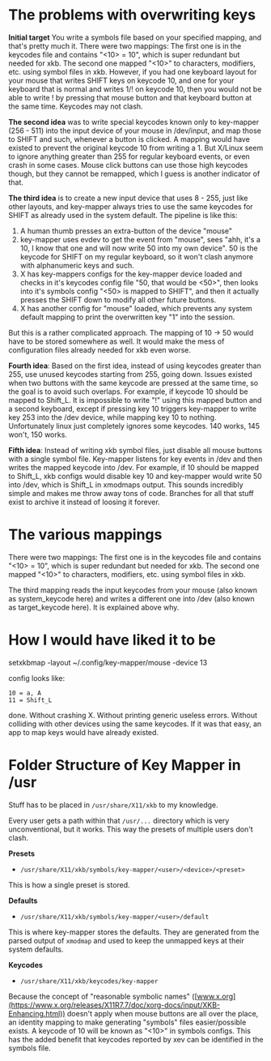 # The problems with overwriting keys

**Initial target** You write a symbols file based on your specified mapping,
and that's pretty much it. There were two mappings: The first one is in the
keycodes file and contains "<10> = 10", which is super redundant but needed
for xkb. The second one mapped "<10>" to characters, modifiers, etc. using
symbol files in xkb. However, if you had one keyboard layout for your mouse
that writes SHIFT keys on keycode 10, and one for your keyboard that is normal
and writes 1/! on keycode 10, then you would not be able to write ! by
pressing that mouse button and that keyboard button at the same time.
Keycodes may not clash.

**The second idea** was to write special keycodes known only to key-mapper
(256 - 511) into the input device of your mouse in /dev/input, and map
those to SHIFT and such, whenever a button is clicked. A mapping would have
existed to prevent the original keycode 10 from writing a 1. But X/Linux seem
to ignore anything greater than 255 for regular keyboard events, or even
crash in some cases. Mouse click buttons can use those high keycodes though,
but they cannot be remapped, which I guess is another indicator of that.

**The third idea** is to create a new input device that uses 8 - 255, just
like other layouts, and key-mapper always tries to use the same keycodes for
SHIFT as already used in the system default. The pipeline is like this:

1. A human thumb presses an extra-button of the device "mouse"
2. key-mapper uses evdev to get the event from "mouse", sees "ahh, it's a
   10, I know that one and will now write 50 into my own device". 50 is
   the keycode for SHIFT on my regular keyboard, so it won't clash anymore
   with alphanumeric keys and such.
3. X has key-mappers configs for the key-mapper device loaded and
   checks in it's keycodes config file "50, that would be <50>", then looks
   into it's symbols config "<50> is mapped to SHIFT", and then it actually
   presses the SHIFT down to modify all other future buttons.
4. X has another config for "mouse" loaded, which prevents any system default
   mapping to print the overwritten key "1" into the session.
   
But this is a rather complicated approach. The mapping of 10 -> 50 would
have to be stored somewhere as well. It would make the mess of configuration
files already needed for xkb even worse.

**Fourth idea**: Based on the first idea, instead of using keycodes greater
than 255, use unused keycodes starting from 255, going down. Issues existed
when two buttons with the same keycode are pressed at the same time,
so the goal is to avoid such overlaps. For example, if keycode 10 should be
mapped to Shift_L. It is impossible to write "!" using this mapped button
and a second keyboard, except if pressing key 10 triggers key-mapper to write
key 253 into the /dev device, while mapping key 10 to nothing. Unfortunately
linux just completely ignores some keycodes. 140 works, 145 won't, 150 works.

**Fifth idea**: Instead of writing xkb symbol files, just disable all
mouse buttons with a single symbol file. Key-mapper listens for key events
in /dev and then writes the mapped keycode into /dev. For example, if 10
should be mapped to Shift_L, xkb configs would disable key 10 and key-mapper
would write 50 into /dev, which is Shift_L in xmodmaps output. This sounds
incredibly simple and makes me throw away tons of code. Branches for all that
stuff exist to archive it instead of loosing it forever.


# The various mappings

There were two mappings: The first one is in the keycodes file and contains
"<10> = 10", which is super redundant but needed for xkb. The second one
mapped "<10>" to characters, modifiers, etc. using symbol files in xkb.


The third mapping reads the input keycodes from your mouse (also known as
system_keycode here) and writes a different one into /dev (also known as
target_keycode here). It is explained above why.

# How I would have liked it to be

setxkbmap -layout ~/.config/key-mapper/mouse -device 13

config looks like:
```
10 = a, A
11 = Shift_L
```

done. Without crashing X. Without printing generic useless errors. Without
colliding with other devices using the same keycodes. If it was that easy,
an app to map keys would have already existed.

# Folder Structure of Key Mapper in /usr

Stuff has to be placed in `/usr/share/X11/xkb` to my knowledge.

Every user gets a path within that `/usr/...` directory which is very
unconventional, but it works. This way the presets of multiple users
don't clash.

**Presets**

- `/usr/share/X11/xkb/symbols/key-mapper/<user>/<device>/<preset>`

This is how a single preset is stored.

**Defaults**

- `/usr/share/X11/xkb/symbols/key-mapper/<user>/default`

This is where key-mapper stores the defaults. They are generated from the
parsed output of `xmodmap` and used to keep the unmapped keys at their system
defaults.

**Keycodes**

- `/usr/share/X11/xkb/keycodes/key-mapper`

Because the concept of "reasonable symbolic names" ([www.x.org](https://www.x.org/releases/X11R7.7/doc/xorg-docs/input/XKB-Enhancing.html))
doesn't apply when mouse buttons are all over the place, an identity mapping
to make generating "symbols" files easier/possible exists. A keycode of
10 will be known as "<10>" in symbols configs. This has the added benefit
that keycodes reported by xev can be identified in the symbols file.
